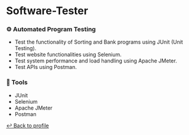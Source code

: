 # Software-Tester

### ⚙️ Automated Program Testing 
- Test the functionality of Sorting and Bank programs using JUnit (Unit Testing).
- Test website functionalities using Selenium.
- Test system performance and load handling using Apache JMeter.
- Test APIs using Postman.

 
### 🧰 Tools 
- JUnit
- Selenium
- Apache JMeter
- Postman

[↩️ Back to profile](README.md)
